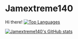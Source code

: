 # Jamextreme140
Hi there!
[![Top Languages](https://github-readme-stats.vercel.app/api/top-langs/?username=Jamextreme140)](https://github.com/anuraghazra/github-readme-stats)

[![Jamextreme140's GitHub stats](https://github-readme-stats.vercel.app/api?username=Jamextreme140)](https://github.com/anuraghazra/github-readme-stats)
